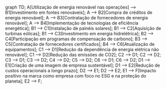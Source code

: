 graph TD;
    A[Utilização de energia renovável nas operações] --> B1[Investimento em fontes renováveis];
    A --> B2[Compra de créditos de energia renovável];
    A --> B3[Contratação de fornecedores de energia renovável];
    A --> B4[Implementação de tecnologias de eficiência energética];
    B1 --> C1[Instalação de painéis solares];
    B1 --> C2[Aquisição de turbinas eólicas];
    B1 --> C3[Investimento em energia hidrelétrica];
    B2 --> C4[Participação em programas de compensação de carbono];
    B3 --> C5[Contratação de fornecedores certificados];
    B4 --> C6[Atualização de equipamentos];
    C1 --> D1[Redução da dependência de energia elétrica não renovável];
    C1 --> D2[Redução das emissões de CO2];
    C2 --> D1;
    C2 --> D2;
    C3 --> D1;
    C3 --> D2;
    C4 --> D2;
    C5 --> D2;
    C6 --> D1;
    C6 --> D2;
    D1 --> E1[Criação de uma imagem de empresa sustentável];
    D1 --> E2[Redução de custos operacionais a longo prazo];
    D2 --> E1;
    D2 --> E2;
    E1 --> F[Impacto positivo na marca como empresa com foco no ESG e na proteção do planeta];
    E2 --> F;
